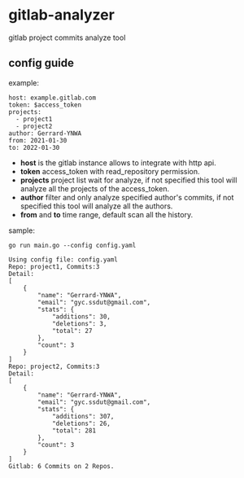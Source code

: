 # gitlab-analyzer
gitlab project commits analyze tool

## config guide
example:
```
host: example.gitlab.com
token: $access_token
projects:
  - project1
  - project2
author: Gerrard-YNWA
from: 2021-01-30
to: 2022-01-30
```

* **host** is the gitlab instance allows to integrate with http api.
* **token** access_token with read_repository permission.
* **projects** project list wait for analyze, if not specified this tool will analyze all the projects of the access_token.
* **author** filter and only analyze specified author's commits, if not specified this tool will analyze all the authors.
* **from** and **to**  time range, default scan all the history.

sample:
```
go run main.go --config config.yaml

Using config file: config.yaml
Repo: project1, Commits:3
Detail:
[
	{
		"name": "Gerrard-YNWA",
		"email": "gyc.ssdut@gmail.com",
		"stats": {
			"additions": 30,
			"deletions": 3,
			"total": 27
		},
		"count": 3
	}
]
Repo: project2, Commits:3
Detail:
[
	{
		"name": "Gerrard-YNWA",
		"email": "gyc.ssdut@gmail.com",
		"stats": {
			"additions": 307,
			"deletions": 26,
			"total": 281
		},
		"count": 3
	}
]
Gitlab: 6 Commits on 2 Repos.
```
